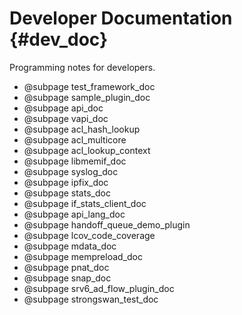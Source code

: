 Developer Documentation    {#dev_doc}
=======================

Programming notes for developers.

- @subpage test_framework_doc
- @subpage sample_plugin_doc
- @subpage api_doc
- @subpage vapi_doc
- @subpage acl_hash_lookup
- @subpage acl_multicore
- @subpage acl_lookup_context
- @subpage libmemif_doc
- @subpage syslog_doc
- @subpage ipfix_doc
- @subpage stats_doc
- @subpage if_stats_client_doc
- @subpage api_lang_doc
- @subpage handoff_queue_demo_plugin
- @subpage lcov_code_coverage
- @subpage mdata_doc
- @subpage mempreload_doc
- @subpage pnat_doc
- @subpage snap_doc
- @subpage srv6_ad_flow_plugin_doc
- @subpage strongswan_test_doc
